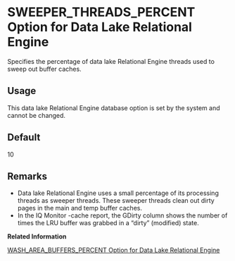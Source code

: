 <!-- loioa65a401984f21015921f928c403787e3 -->

# SWEEPER\_THREADS\_PERCENT Option for Data Lake Relational Engine

Specifies the percentage of data lake Relational Engine threads used to sweep out buffer caches.



<a name="loioa65a401984f21015921f928c403787e3__section_rv2_mvs_swb"/>

## Usage

This data lake Relational Engine database option is set by the system and cannot be changed.



<a name="loioa65a401984f21015921f928c403787e3__iq_refso_977"/>

## Default

10



<a name="loioa65a401984f21015921f928c403787e3__iq_refso_979"/>

## Remarks

-   Data lake Relational Engine uses a small percentage of its processing threads as sweeper threads. These sweeper threads clean out dirty pages in the main and temp buffer caches.
-   In the IQ Monitor -cache report, the GDirty column shows the number of times the LRU buffer was grabbed in a “dirty” \(modified\) state.

**Related Information**  


[WASH\_AREA\_BUFFERS\_PERCENT Option for Data Lake Relational Engine](wash-area-buffers-percent-option-for-data-lake-relational-engine-a667a9e.md "Specifies the percentage of the buffer caches above the wash marker.")

